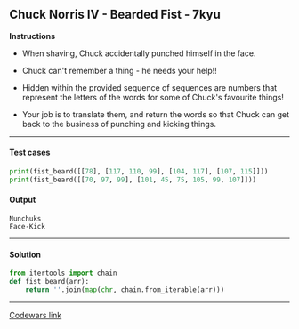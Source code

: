 ## Chuck Norris IV - Bearded Fist - 7kyu

**Instructions**

- When shaving, Chuck accidentally punched himself in the face.

- Chuck can't remember a thing - he needs your help!!

- Hidden within the provided sequence of sequences are numbers that represent the letters of the words for some of Chuck's favourite things!

- Your job is to translate them, and return the words so that Chuck can get back to the business of punching and kicking things.

---

#### Test cases

```python
print(fist_beard([[78], [117, 110, 99], [104, 117], [107, 115]]))
print(fist_beard([[70, 97, 99], [101, 45, 75, 105, 99, 107]]))
```

#### Output

```
Nunchuks
Face-Kick
```

---

#### Solution

```python
from itertools import chain
def fist_beard(arr):
    return ''.join(map(chr, chain.from_iterable(arr)))
```

---

[Codewars link](https://www.codewars.com/kata/57066708cb7293901a0013a1)
